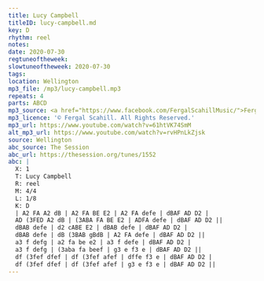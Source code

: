 ```yaml
---
title: Lucy Campbell
titleID: lucy-campbell.md
key: D
rhythm: reel
notes:
date: 2020-07-30
regtuneoftheweek:
slowtuneoftheweek: 2020-07-30
tags:
location: Wellington
mp3_file: /mp3/lucy-campbell.mp3
repeats: 4
parts: ABCD
mp3_source: <a href="https://www.facebook.com/FergalScahillMusic/">Fergal Scahill</a>
mp3_licence: '© Fergal Scahill. All Rights Reserved.'
mp3_url: https://www.youtube.com/watch?v=61htVK74SmM
alt_mp3_url: https://www.youtube.com/watch?v=rvHPnLkZjsk
source: Wellington
abc_source: The Session
abc_url: https://thesession.org/tunes/1552
abc: |
  X: 1
  T: Lucy Campbell
  R: reel
  M: 4/4
  L: 1/8
  K: D
  | A2 FA A2 dB | A2 FA BE E2 | A2 FA defe | dBAF AD D2 |
  AD (3FED A2 dB | (3ABA FA BE E2 | ADFA defe | dBAF AD D2 ||
  dBAB defe | d2 cABE E2 | dBAB defe | dBAF AD D2 |
  dBAB defe | dB (3BAB gBdB | A2 FA defe | dBAF AD D2 ||
  a3 f defg | a2 fa be e2 | a3 f defe | dBAF AD D2 |
  a3 f defg | (3aba fa beef | g3 e f3 e | dBAF AD D2 ||
  df (3fef dfef | df (3fef afef | dffe f3 e | dBAF AD D2 |
  df (3fef dfef | df (3fef afef | g3 e f3 e | dBAF AD D2 ||
---
```

